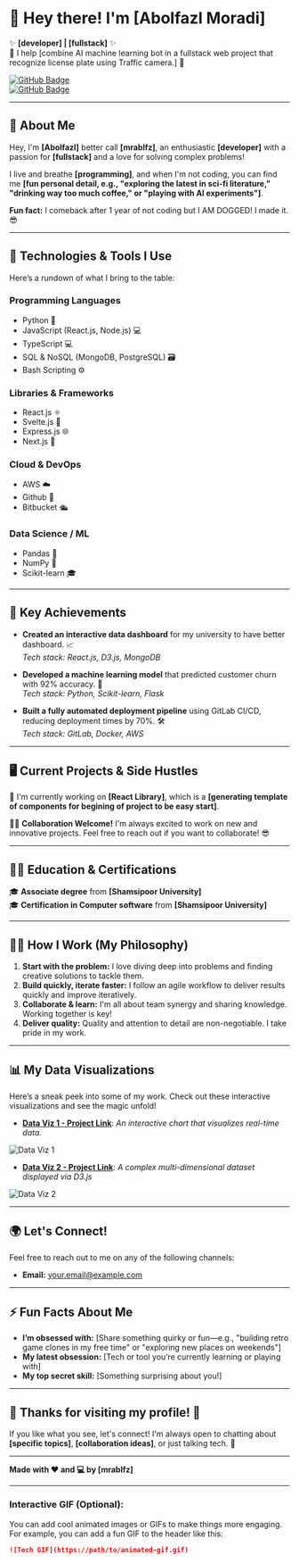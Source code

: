 # 👋 **Hey there! I'm [Abolfazl Moradi]**  
✨ **[developer] | [fullstack]** ✨  
🚀 I help [combine AI machine learning bot in a fullstack web project that recognize license plate using Traffic camera.] 🚀

[![GitHub Badge](https://img.shields.io/badge/GitHub-black?logo=github&logoColor=white)](https://github.com/yourusername)  
[![GitHub Badge](https://img.shields.io/badge/GitHub-black?logo=github&logoColor=white)](https://github.com/Abolfazl181920)  

---

## 🌟 **About Me**

Hey, I'm **[Abolfazl]** better call **[mrablfz]**, an enthusiastic **[developer]** with a passion for **[fullstack]** and a love for solving complex problems!

I live and breathe **[programming]**, and when I'm not coding, you can find me **[fun personal detail, e.g., "exploring the latest in sci-fi literature," "drinking way too much coffee," or "playing with AI experiments"]**.

**Fun fact:** I comeback after 1 year of not coding but I AM DOGGED! I made it. 😎

---

## 🚀 **Technologies & Tools I Use**

Here’s a rundown of what I bring to the table:

### **Programming Languages**
- Python 🐍
- JavaScript (React.js, Node.js) 💻
- TypeScript 💻
- SQL & NoSQL (MongoDB, PostgreSQL) 🗃️
- Bash Scripting ⚙️

### **Libraries & Frameworks**
- React.js ⚛️
- Svelte.js 🤖
- Express.js 🌐
- Next.js 🌱

### **Cloud & DevOps**
- AWS ☁️
- Github 🐋
- Bitbucket 🛳️

### **Data Science / ML**
- Pandas 🐼
- NumPy 🔢
- Scikit-learn 🎓

---

## 🎯 **Key Achievements**

- **Created an interactive data dashboard** for my university to have better dashboard. 📈  
  _Tech stack: React.js, D3.js, MongoDB_

- **Developed a machine learning model** that predicted customer churn with 92% accuracy. 🚀  
  _Tech stack: Python, Scikit-learn, Flask_

- **Built a fully automated deployment pipeline** using GitLab CI/CD, reducing deployment times by 70%. 🛠️  
  _Tech stack: GitLab, Docker, AWS_

---

## 🖥️ **Current Projects & Side Hustles**

🎉 I'm currently working on **[React Library]**, which is a **[generating template of components for begining of project to be easy start]**.

👨‍💻 **Collaboration Welcome!** I'm always excited to work on new and innovative projects. Feel free to reach out if you want to collaborate! 😎

---

## 🧑‍🏫 **Education & Certifications**

🎓 **Associate degree** from **[Shamsipoor University]**  
🎓 **Certification in Computer software** from **[Shamsipoor University]**

---

## 🧑‍💼 **How I Work (My Philosophy)**

1. **Start with the problem:** I love diving deep into problems and finding creative solutions to tackle them.
2. **Build quickly, iterate faster:** I follow an agile workflow to deliver results quickly and improve iteratively.
3. **Collaborate & learn:** I'm all about team synergy and sharing knowledge. Working together is key!
4. **Deliver quality:** Quality and attention to detail are non-negotiable. I take pride in my work.

---

## 📊 **My Data Visualizations**

Here’s a sneak peek into some of my work. Check out these interactive visualizations and see the magic unfold!

- **[Data Viz 1 - Project Link](https://github.com/Abolfazl181920/heart-disease)**: _An interactive chart that visualizes real-time data._
  
![Data Viz 1](https://path/to/chart1.png)

- **[Data Viz 2 - Project Link](https://github.com/Abolfazl181920/mobit.ir)**: _A complex multi-dimensional dataset displayed via D3.js_

![Data Viz 2](https://path/to/chart2.png)

---

## 🌍 **Let's Connect!**

Feel free to reach out to me on any of the following channels:

- **Email:** [your.email@example.com](mailto:your.email@example.com)

---

## ⚡ Fun Facts About Me

- **I’m obsessed with:** [Share something quirky or fun—e.g., "building retro game clones in my free time" or "exploring new places on weekends"]
- **My latest obsession:** [Tech or tool you’re currently learning or playing with]
- **My top secret skill:** [Something surprising about you!]

---

## 🌟 **Thanks for visiting my profile!** 🌟

If you like what you see, let's connect! I'm always open to chatting about **[specific topics]**, **[collaboration ideas]**, or just talking tech. 🚀

---

**Made with ❤️ and 💻 by [mrablfz]**

---

### Interactive GIF (Optional):

You can add cool animated images or GIFs to make things more engaging. For example, you can add a fun GIF to the header like this:

```markdown
![Tech GIF](https://path/to/animated-gif.gif)
